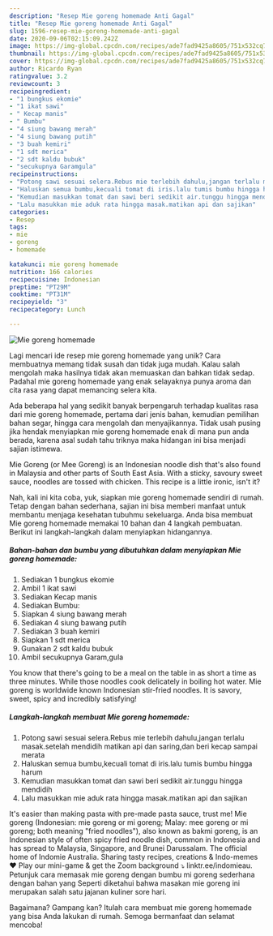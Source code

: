 ```yaml
---
description: "Resep Mie goreng homemade Anti Gagal"
title: "Resep Mie goreng homemade Anti Gagal"
slug: 1596-resep-mie-goreng-homemade-anti-gagal
date: 2020-09-06T02:15:09.242Z
image: https://img-global.cpcdn.com/recipes/ade7fad9425a8605/751x532cq70/mie-goreng-homemade-foto-resep-utama.jpg
thumbnail: https://img-global.cpcdn.com/recipes/ade7fad9425a8605/751x532cq70/mie-goreng-homemade-foto-resep-utama.jpg
cover: https://img-global.cpcdn.com/recipes/ade7fad9425a8605/751x532cq70/mie-goreng-homemade-foto-resep-utama.jpg
author: Ricardo Ryan
ratingvalue: 3.2
reviewcount: 3
recipeingredient:
- "1 bungkus ekomie"
- "1 ikat sawi"
- " Kecap manis"
- " Bumbu"
- "4 siung bawang merah"
- "4 siung bawang putih"
- "3 buah kemiri"
- "1 sdt merica"
- "2 sdt kaldu bubuk"
- "secukupnya Garamgula"
recipeinstructions:
- "Potong sawi sesuai selera.Rebus mie terlebih dahulu,jangan terlalu masak.setelah mendidih matikan api dan saring,dan beri kecap sampai merata"
- "Haluskan semua bumbu,kecuali tomat di iris.lalu tumis bumbu hingga harum"
- "Kemudian masukkan tomat dan sawi beri sedikit air.tunggu hingga mendidih"
- "Lalu masukkan mie aduk rata hingga masak.matikan api dan sajikan"
categories:
- Resep
tags:
- mie
- goreng
- homemade

katakunci: mie goreng homemade 
nutrition: 166 calories
recipecuisine: Indonesian
preptime: "PT29M"
cooktime: "PT31M"
recipeyield: "3"
recipecategory: Lunch

---
```



![Mie goreng homemade](https://img-global.cpcdn.com/recipes/ade7fad9425a8605/751x532cq70/mie-goreng-homemade-foto-resep-utama.jpg)

Lagi mencari ide resep mie goreng homemade yang unik? Cara membuatnya memang tidak susah dan tidak juga mudah. Kalau salah mengolah maka hasilnya tidak akan memuaskan dan bahkan tidak sedap. Padahal mie goreng homemade yang enak selayaknya punya aroma dan cita rasa yang dapat memancing selera kita.

Ada beberapa hal yang sedikit banyak berpengaruh terhadap kualitas rasa dari mie goreng homemade, pertama dari jenis bahan, kemudian pemilihan bahan segar, hingga cara mengolah dan menyajikannya. Tidak usah pusing jika hendak menyiapkan mie goreng homemade enak di mana pun anda berada, karena asal sudah tahu triknya maka hidangan ini bisa menjadi sajian istimewa.

Mie Goreng (or Mee Goreng) is an Indonesian noodle dish that&#39;s also found in Malaysia and other parts of South East Asia. With a sticky, savoury sweet sauce, noodles are tossed with chicken. This recipe is a little ironic, isn&#39;t it?


Nah, kali ini kita coba, yuk, siapkan mie goreng homemade sendiri di rumah. Tetap dengan bahan sederhana, sajian ini bisa memberi manfaat untuk membantu menjaga kesehatan tubuhmu sekeluarga. Anda bisa membuat Mie goreng homemade memakai 10 bahan dan 4 langkah pembuatan. Berikut ini langkah-langkah dalam menyiapkan hidangannya.

<!--inarticleads1-->

##### Bahan-bahan dan bumbu yang dibutuhkan dalam menyiapkan Mie goreng homemade:

1. Sediakan 1 bungkus ekomie
1. Ambil 1 ikat sawi
1. Sediakan  Kecap manis
1. Sediakan  Bumbu:
1. Siapkan 4 siung bawang merah
1. Sediakan 4 siung bawang putih
1. Sediakan 3 buah kemiri
1. Siapkan 1 sdt merica
1. Gunakan 2 sdt kaldu bubuk
1. Ambil secukupnya Garam,gula


You know that there&#39;s going to be a meal on the table in as short a time as three minutes. While those noodles cook delicately in boiling hot water. Mie goreng is worldwide known Indonesian stir-fried noodles. It is savory, sweet, spicy and incredibly satisfying! 

<!--inarticleads2-->

##### Langkah-langkah membuat Mie goreng homemade:

1. Potong sawi sesuai selera.Rebus mie terlebih dahulu,jangan terlalu masak.setelah mendidih matikan api dan saring,dan beri kecap sampai merata
1. Haluskan semua bumbu,kecuali tomat di iris.lalu tumis bumbu hingga harum
1. Kemudian masukkan tomat dan sawi beri sedikit air.tunggu hingga mendidih
1. Lalu masukkan mie aduk rata hingga masak.matikan api dan sajikan


It&#39;s easier than making pasta with pre-made pasta sauce, trust me! Mie goreng (Indonesian: mie goreng or mi goreng; Malay: mee goreng or mi goreng; both meaning &#34;fried noodles&#34;), also known as bakmi goreng, is an Indonesian style of often spicy fried noodle dish, common in Indonesia and has spread to Malaysia, Singapore, and Brunei Darussalam. The official home of Indomie Australia. Sharing tasty recipes, creations &amp; Indo-memes ♥️ Play our mini-game &amp; get the Zoom background ⤵️ linktr.ee/indomieau. Petunjuk cara memasak mie goreng dengan bumbu mi goreng sederhana dengan bahan yang Seperti diketahui bahwa masakan mie goreng ini merupakan salah satu jajanan kuliner sore hari. 

Bagaimana? Gampang kan? Itulah cara membuat mie goreng homemade yang bisa Anda lakukan di rumah. Semoga bermanfaat dan selamat mencoba!
